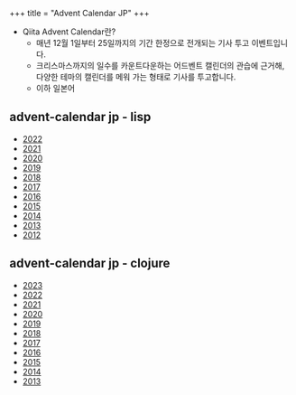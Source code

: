 +++
title = "Advent Calendar JP"
+++

- Qiita Advent Calendar란?
  - 매년 12월 1일부터 25일까지의 기간 한정으로 전개되는 기사 투고 이벤트입니다.
  - 크리스마스까지의 일수를 카운트다운하는 어드벤트 캘린더의 관습에 근거해, 다양한 테마의 캘린더를 메워 가는 형태로 기사를 투고합니다.
  - 이하 일본어

## advent-calendar jp - lisp

- [2022](https://qiita.com/advent-calendar/2022/lisp)
- [2021](https://qiita.com/advent-calendar/2021/lisp)
- [2020](https://qiita.com/advent-calendar/2020/lisp)
- [2019](https://qiita.com/advent-calendar/2019/lisp)
- [2018](https://qiita.com/advent-calendar/2018/lisp)
- [2017](https://qiita.com/advent-calendar/2017/lisp)
- [2016](https://qiita.com/advent-calendar/2016/lisp)
- [2015](https://qiita.com/advent-calendar/2015/lisp)
- [2014](https://qiita.com/advent-calendar/2014/lisp)
- [2013](https://qiita.com/advent-calendar/2013/lisp)
- [2012](https://qiita.com/advent-calendar/2012/lisp)

## advent-calendar jp - clojure

- [2023](https://qiita.com/advent-calendar/2023/clojure)
- [2022](https://qiita.com/advent-calendar/2022/clojure)
- [2021](https://qiita.com/advent-calendar/2021/clojure)
- [2020](https://qiita.com/advent-calendar/2020/clojure)
- [2019](https://qiita.com/advent-calendar/2019/clojure)
- [2018](https://qiita.com/advent-calendar/2018/clojure)
- [2017](https://qiita.com/advent-calendar/2017/clojure)
- [2016](https://qiita.com/advent-calendar/2016/clojure)
- [2015](https://qiita.com/advent-calendar/2015/clojure)
- [2014](https://qiita.com/advent-calendar/2014/clojure)
- [2013](https://qiita.com/advent-calendar/2013/clojure)
